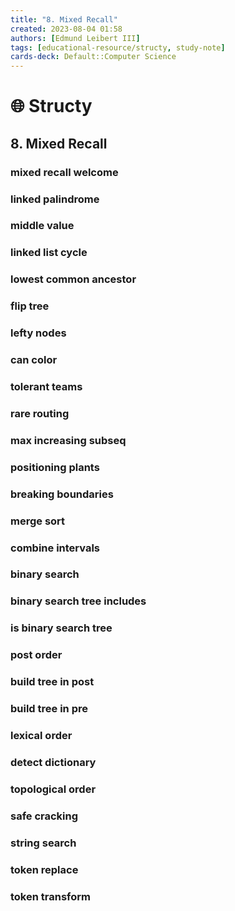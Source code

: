 ```yaml
---
title: "8. Mixed Recall"
created: 2023-08-04 01:58 
authors: [Edmund Leibert III]
tags: [educational-resource/structy, study-note]
cards-deck: Default::Computer Science
---
```


# 🌐 Structy

## 8. Mixed Recall

### mixed recall welcome

### linked palindrome

### middle value

### linked list cycle

### lowest common ancestor

### flip tree

### lefty nodes

### can color

### tolerant teams

### rare routing

### max increasing subseq

### positioning plants

### breaking boundaries

### merge sort

### combine intervals

### binary search

### binary search tree includes

### is binary search tree

### post order

### build tree in post

### build tree in pre

### lexical order

### detect dictionary

### topological order

### safe cracking

### string search

### token replace

### token transform

